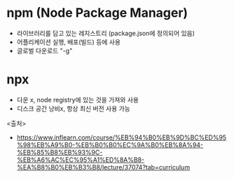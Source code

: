 # npm (Node Package Manager)
- 라이브러리를 담고 있는 레지스트리 (package.json에 정의되어 있음)
- 어플리케이션 실행, 배포(빌드) 등에 사용
- 글로벌 다운로드 "-g"

# npx
- 다운 x, node registry에 있는 것을 가져와 사용
- 디스크 공간 낭비x, 항상 최신 버전 사용 가능


<출처>

- https://www.inflearn.com/course/%EB%94%B0%EB%9D%BC%ED%95%98%EB%A9%B0-%EB%B0%B0%EC%9A%B0%EB%8A%94-%EB%85%B8%EB%93%9C-%EB%A6%AC%EC%95%A1%ED%8A%B8-%EA%B8%B0%EB%B3%B8/lecture/37074?tab=curriculum
